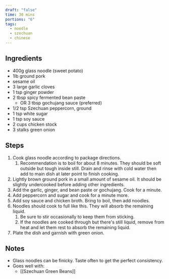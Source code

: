 ```yaml
---
draft: "false"
time: 30 mins
portions: "6"
tags:
  - noodle
  - szechuan
  - chinese
---
```

## Ingredients
- 400g glass noodle (sweet potato)
- 1lb ground pork
- sesame oil
- 3 large garlic cloves
- 1 tsp ginger powder
- 2 tbsp spicy fermented bean paste
	- OR 3 tbsp gochujang sauce (preferred)
- 1/2 tsp Szechuan peppercorn, ground
- 1 tsp white sugar
- 1 tsp soy sauce
- 2 cups chicken stock
- 3 stalks green onion
## Steps
1. Cook glass noodle according to package directions.
	1. Recommendation is to boil for about 8 minutes. They should be soft outside but tough inside still. Drain and rinse with cold water then add to main dish at later point to finish cooking.
2. Lightly brown ground pork in a small amount of sesame oil. 
   It should be slightly undercooked before adding other ingredients.
3. Add the garlic, ginger, and bean paste or gochujang. Cook for a minute.
4. Add peppercorn and sugar and cook for a minute more.
5. Add soy sauce and chicken broth. Bring to boil, then add noodles.
6. Noodles should cook to full like this. They will absorb the remaining liquid.
	1. Be sure to stir occasionally to keep them from sticking.
	2. If the noodles are cooked through but there's still liquid, remove from heat and let them rest to absorb the remaining liquid.
7. Plate the dish and garnish with green onion.
## Notes
- Glass noodles can be finicky. Taste often to get the perfect consistency. 
- Goes well with:
	- [[Szechuan Green Beans]]